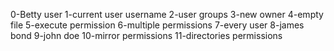 0-Betty user 1-current user username 2-user groups 3-new owner 4-empty file 5-execute permission 6-multiple permissions 7-every user 8-james bond 9-john doe 10-mirror permissions 11-directories permissions
